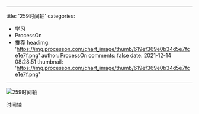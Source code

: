 
---
title: '259时间轴'
categories: 
 - 学习
 - ProcessOn
 - 推荐
headimg: 'https://img.processon.com/chart_image/thumb/619ef369e0b34d5e7fce1e7f.png'
author: ProcessOn
comments: false
date: 2021-12-14 08:28:51
thumbnail: 'https://img.processon.com/chart_image/thumb/619ef369e0b34d5e7fce1e7f.png'
---

<div>   
<img class="thumb" alt="259时间轴" src="https://img.processon.com/chart_image/thumb/619ef369e0b34d5e7fce1e7f.png" referrerpolicy="no-referrer">
<p>时间轴</p>  
</div>
            